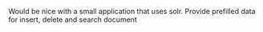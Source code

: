 Would be nice with a small application that uses solr. Provide prefilled data for insert, delete and search document
